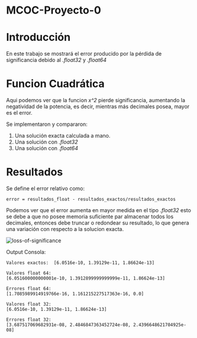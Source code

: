 # MCOC-Proyecto-0

# Introducción
En este trabajo se mostrará el error producido por la pérdida de significancia debido al *.float32* y *.float64*

# Funcion Cuadrática
Aqui podemos ver que la funcion *x^2* pierde significancia, aumentando la negatividad de la potencia, es decir, mientras más decimales posea, mayor es el error.

Se implementaron y compararon:
1. Una solución exacta calculada a mano.
2. Una solución con *.float32*
3. Una solución con *.float64*

# Resultados

Se define el error relativo como:

```
error = resultados_float - resultados_exactos/resultados_exactos
```

Podemos ver que el error aumenta en mayor medida en el tipo *.float32* esto se debe a que no posee memoria suficiente par almacenar todos los decimales, entonces debe truncar o redondear su resultado, lo que genera una variación con respecto a la solucion exacta.

![loss-of-significance](https://user-images.githubusercontent.com/28609274/43752908-32d9de10-99d1-11e8-806a-b50b70b773ba.png)


Output Consola:

```
Valores exactos:  [6.0516e-10, 1.39129e-11, 1.86624e-13] 

Valores float 64: 
[6.051600000000001e-10, 1.3912899999999999e-11, 1.86624e-13] 

Errores float 64: 
[1.7085989914919766e-16, 1.161215227517363e-16, 0.0] 

Valores float 32: 
[6.0516e-10, 1.39129e-11, 1.86624e-13] 

Errores float 32: 
[3.687517069682931e-08, 2.4846847363452724e-08, 2.4396648621704925e-08] 
